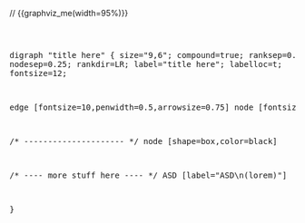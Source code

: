 // {{graphviz_me(width=95%)}} <pre>

digraph "title here" {
  size="9,6";
  compound=true;
  ranksep=0.55;
  nodesep=0.25;
  rankdir=LR;
  label="title here";
  labelloc=t;
  fontsize=12;

  edge [fontsize=10,penwidth=0.5,arrowsize=0.75]
  node [fontsize=12]

  /* --------------------- */
  node [shape=box,color=black]

  /* ---- more stuff here ---- */
  ASD [label="ASD\n(lorem)"]

}

